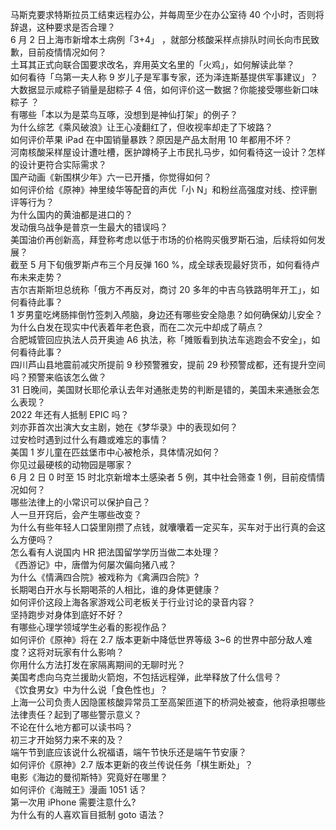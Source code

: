 马斯克要求特斯拉员工结束远程办公，并每周至少在办公室待 40 个小时，否则将辞退，这种要求是否合理？  
6 月 2 日上海市新增本土病例「3+4」 ，就部分核酸采样点排队时间长向市民致歉，目前疫情情况如何？  
土耳其正式向联合国要求改名，弃用英文名里的「火鸡」，如何解读此举？  
如何看待「乌第一夫人称 9 岁儿子是军事专家，还为泽连斯基提供军事建议」？  
大数据显示咸粽子销量是甜粽子 4 倍，如何评价这一数据？你能接受哪些新口味粽子 ？  
有哪些「本以为是菜鸟互啄，没想到是神仙打架」的例子？  
为什么综艺《乘风破浪》让王心凌翻红了，但收视率却走了下坡路？  
如何评价苹果 iPad 在中国销量暴跌？原因是产品太耐用 10 年都用不坏？  
河南核酸采样屋设计遭吐槽，医护蹲椅子上市民扎马步，如何看待这一设计？怎样的设计更符合实际需求？  
国产动画《新围棋少年》六一已开播，你觉得如何？  
如何评价给《原神》神里绫华等配音的声优「小 N」和粉丝高强度对线、控评删评等行为？  
为什么国内的黄油都是进口的？  
发动俄乌战争是普京一生最大的错误吗？  
美国油价再创新高，拜登称考虑以低于市场的价格购买俄罗斯石油，后续将如何发展？  
截至 5 月下旬俄罗斯卢布三个月反弹 160 %，成全球表现最好货币，如何看待卢布未来走势？  
吉尔吉斯斯坦总统称「俄方不再反对，商讨 20 多年的中吉乌铁路明年开工」，如何看待此事？  
1 岁男童吃烤肠摔倒竹签刺入颅脑，身边还有哪些安全隐患？如何确保幼儿安全？  
为什么白发在现实中代表着年老色衰，而在二次元中却成了萌点？  
合肥城管回应执法人员开奥迪 A6 执法，称「摊贩看到执法车逃跑会不安全」，如何看待此事？  
四川芦山县地震前减灾所提前 9 秒预警雅安，提前 29 秒预警成都，还有提升空间吗？预警来临该怎么做？  
31 日晚间，美国财长耶伦承认去年对通胀走势的判断是错的，美国未来通胀会怎么表现？  
2022 年还有人抵制 EPIC 吗？  
刘亦菲首次出演大女主剧，她在《梦华录》中的表现如何？  
过安检时遇到过什么有趣或难忘的事情？  
美国 1 岁儿童在匹兹堡市中心被枪杀，具体情况如何？  
你见过最硬核的动物园是哪家？  
6 月 2 日 0 时至 15 时北京新增本土感染者 5 例，其中社会筛查 1 例，目前疫情情况如何？  
哪些法律上的小常识可以保护自己？  
人一旦开窍后，会产生哪些改变？  
为什么有些年轻人口袋里刚攒了点钱，就囔囔着一定买车，买车对于出行真的会这么方便吗？  
怎么看有人说国内 HR 把法国留学学历当做二本处理？  
《西游记》中，唐僧为何屡次偏向猪八戒？  
为什么《情满四合院》被戏称为《禽满四合院》?  
长期喝白开水与长期喝茶的人相比，谁的身体更健康？  
如何评价这段上海各家游戏公司老板关于行业讨论的录音内容？  
坚持跑步对身体到底好不好？  
有哪些心理学领域学生必看的影视作品？  
如何评价《原神》将在 2.7 版本更新中降低世界等级 3~6 的世界中部分敌人难度？这将对玩家有什么影响？  
你用什么方法打发在家隔离期间的无聊时光？  
美国考虑向乌克兰援助火箭炮，不包括远程弹，此举释放了什么信号？  
《饮食男女》中为什么说「食色性也」？  
上海一公司负责人因隐匿核酸异常员工至高架匝道下的桥洞处被查，他将承担哪些法律责任？起到了哪些警示意义？  
不论在什么地方都可以读书吗？  
初三才开始努力来不来的及？  
端午节到底应该说什么祝福语，端午节快乐还是端午节安康？  
如何评价《原神》2.7 版本更新的夜兰传说任务「棋生断处」？  
电影《海边的曼彻斯特》究竟好在哪里？  
如何评价《海贼王》漫画 1051 话？  
第一次用 iPhone 需要注意什么?  
为什么有的人喜欢盲目抵制 goto 语法？  
